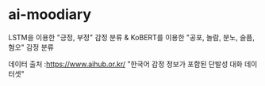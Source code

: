 # ai-moodiary
LSTM을 이용한 "긍정, 부정" 감정 분류 &amp; KoBERT를 이용한 "공포, 놀람, 분노, 슬픔, 혐오" 감정 분류



데이터 출처 :https://www.aihub.or.kr/ "한국어 감정 정보가 포함된 단발성 대화 데이터셋"
